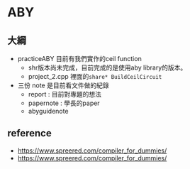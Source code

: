 # ABY
## 大綱
+ practiceABY 目前有我們實作的ceil function
    + shr版本尚未完成，目前完成的是使用aby library的版本。
    + project_2.cpp 裡面的```share* BuildCeilCircuit```
+ 三份 note 是目前看文件做的紀錄
    + report : 目前對專題的想法
    + papernote : 學長的paper
    + abyguidenote 
## reference
+  https://www.spreered.com/compiler_for_dummies/
+  https://www.spreered.com/compiler_for_dummies/
